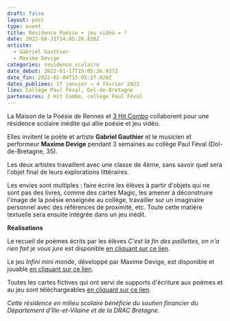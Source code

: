 ```yaml
---
draft: false
layout: post
type: event
title: Résidence Poésie + jeu vidéo = ?
date: 2022-08-31T14:05:26.828Z
artiste:
  - Gabriel Gauthier
  - Maxime Devige
categories: residence_scolaire
date_debut: 2022-01-17T15:05:26.937Z
date_fin: 2022-02-04T15:05:27.020Z
dates_publiees: 17 janvier → 4 février 2022
lieu: Collège Paul Féval, Dol-de-Bretagne
partenaires: 3 Hit Combo, collège Paul Féval
---
```

La Maison de la Poésie de Rennes et [3 Hit Combo](http://www.3hitcombo.fr/) collaborent pour une résidence scolaire inédite qui allie poésie et jeu vidéo.

Elles invitent le poète et artiste **Gabriel Gauthier** et le musicien et performeur **Maxime Devige** pendant 3 semaines au collège Paul Féval (Dol-de-Bretagne, 35).

Les deux artistes travaillent avec une classe de 4ème, sans savoir quel sera l'objet final de leurs explorations littéraires.

Les envies sont multiples : faire écrire les élèves à partir d'objets qui ne sont pas des livres, comme des cartes Magic, les amener à déconstruire l'image de la poésie enseignée au collège, travailler sur un imaginaire personnel avec des références de proximité, etc. Toute cette matière textuelle sera ensuite intégrée dans un jeu inédit.

**Réalisations**

Le recueil de poèmes écrits par les élèves *C'est la fin des paillettes, on n'a rien fait je vous jure* est disponible [en cliquant sur ce lien](https://fragcie.com/jv/imm/recueil.pdf). 

Le jeu *Infini mini monde*, développé par Maxime Devige, est disponible et jouable [en cliquant sur ce lien](https://fragcie.com/jv/IMM.html).

Toutes les cartes fictives qui ont servi de supports d'écriture aux poèmes et au jeu sont téléchargeables [en cliquant sur ce lien](https://fragcie.com/jv/imm/imm_jdc.zip).

*Cette résidence en milieu scolaire bénéficie du soutien financier du Département d'Ille-et-Vilaine et de la DRAC Bretagne.*